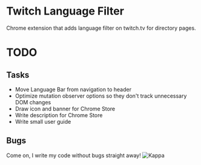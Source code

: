 # Twitch Language Filter

Chrome extension that adds language filter on twitch.tv for directory pages.

# TODO

## Tasks

- Move Language Bar from navigation to header
- Optimize mutation observer options so they don't track unnecessary DOM changes
- Draw icon and banner for Chrome Store
- Write description for Chrome Store
- Write small user guide

## Bugs

Come on, I write my code without bugs straight away! ![Kappa](http://static-cdn.jtvnw.net/emoticons/v1/25/1.0)